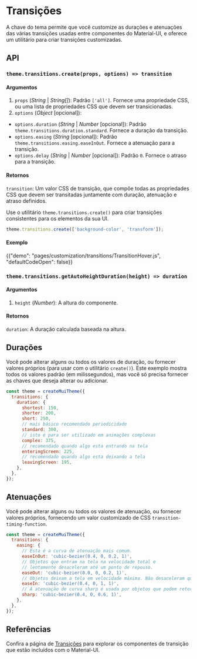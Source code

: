 # Transições

<p class="description">A chave do tema permite que você customize as durações e atenuações das várias transições usadas entre componentes do Material-UI, e oferece um utilitário para criar transições customizadas.</p>

## API

### `theme.transitions.create(props, options) => transition`

#### Argumentos

1. `props` (_String_ | _String[]_): Padrão `['all']`. Fornece uma propriedade CSS, ou uma lista de propriedades CSS que devem ser transicionadas.
2. `options` (_Object_ [opcional]):

- `options.duration` (_String_ | _Number_ [opcional]): Padrão `theme.transitions.duration.standard`. Fornece a duração da transição.
- `options.easing` (_String_ [opcional]): Padrão `theme.transitions.easing.easeInOut`. Fornece a atenuação para a transição.
- `options.delay` (_String_ | _Number_ [opcional]): Padrão `0`. Fornece o atraso para a transição.

#### Retornos

`transition`: Um valor CSS de transição, que compõe todas as propriedades CSS que devem ser transitadas juntamente com duração, atenuação e atraso definidos.

Use o utilitário <code>theme.transitions.create()</code> para criar transições consistentes para os elementos da sua UI.</p>

```js
theme.transitions.create(['background-color', 'transform']);
```

#### Exemplo

{{"demo": "pages/customization/transitions/TransitionHover.js", "defaultCodeOpen": false}}

### `theme.transitions.getAutoHeightDuration(height) => duration`

#### Argumentos

1. `height` (_Number_): A altura do componente.

#### Retornos

`duration`: A duração calculada baseada na altura.

## Durações

Você pode alterar alguns ou todos os valores de duração, ou fornecer valores próprios (para usar com o utilitário `create()`). Este exemplo mostra todos os valores padrão (em milissegundos), mas você só precisa fornecer as chaves que deseja alterar ou adicionar.

```js
const theme = createMuiTheme({
  transitions: {
    duration: {
      shortest: 150,
      shorter: 200,
      short: 250,
      // mais básico recomendado periodicidade
      standard: 300,
      // isto é para ser utilizado em animações complexas
      complex: 375,
      // recomendado quando algo esta entrando na tela
      enteringScreen: 225,
      // recomendado quando algo esta deixando a tela
      leavingScreen: 195,
    },
  },
});
```

## Atenuações

Você pode alterar alguns ou todos os valores de atenuação, ou fornecer valores próprios, fornecendo um valor customizado de CSS <code>transition-timing-function</code>.

```js
const theme = createMuiTheme({
  transitions: {
    easing: {
      // Esta é a curva de atenuação mais comum.
      easeInOut: 'cubic-bezier(0.4, 0, 0.2, 1)',
      // Objetos que entram na tela na velocidade total e
      // lentamente desaceleram até um ponto de repouso.
      easeOut: 'cubic-bezier(0.0, 0, 0.2, 1)',
      // Objetos deixam a tela em velocidade máxima. Não desaceleram quando estão fora da tela.
      easeIn: 'cubic-bezier(0.4, 0, 1, 1)',
      // A atenuação de curva sharp é usada por objetos que podem retornar a tela a qualquer momento.
      sharp: 'cubic-bezier(0.4, 0, 0.6, 1)',
    },
  },
});
```

## Referências

Confira a página de [Transições](/components/transitions/) para explorar os componentes de transição que estão incluídos com o Material-UI.
